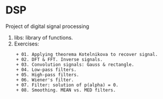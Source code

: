 # DSP
Project of digital signal processing

1. libs: library of functions.
2. Exercises:
```
    + 01. Applying theorema Kotelnikova to recover signal.
    + 02. DFT & FFT. Inverse signals.
    + 03. Convolution signals: Gauss & rectangle.
    + 04. Low-pass filters.
    + 05. High-pass filters.
    + 06. Wiener's filter.
    + 07. Filter: solution of p(alpha) = 0.
    + 08. Smoothing. MEAN vs. MED filters.
```